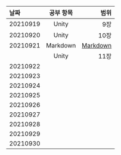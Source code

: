 |날짜|공부 항목| 범위|
|:---|:---:|---:|
|20210919| Unity| 9장|
|20210920| Unity| 10장|
|20210921| Markdown| [Markdown](https://gist.github.com/ihoneymon/652be052a0727ad59601)|
|   |Unity | 11장|
|20210922| | |
|20210923| | |
|20210924| | |
|20210925| | |
|20210926| | |
|20210927| | |
|20210928| | |
|20210929| | |
|20210930| | |



